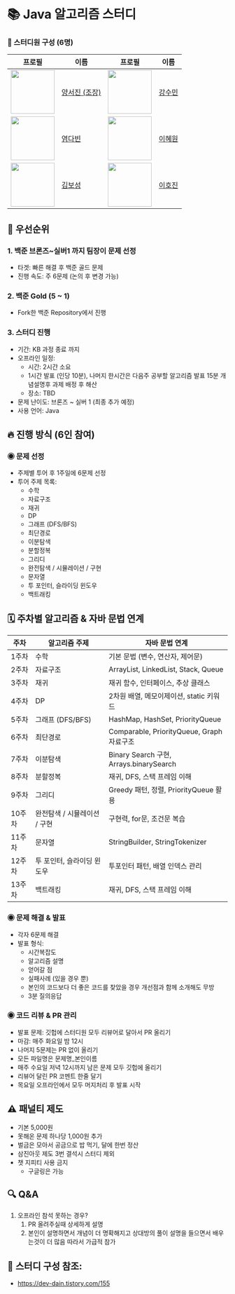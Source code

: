 
# 📚 Java 알고리즘 스터디


### 📌 스터디원 구성 (6명)

| 프로필 | 이름 | 프로필 | 이름 |
|--------|------|--------|------|
| <img src="https://avatars.githubusercontent.com/westjin?v=4" width="100"> | [양서진 (조장)](https://github.com/westjin) | <img src="https://avatars.githubusercontent.com/suminiee?v=4" width="100"> | [강수민](https://github.com/suminiee) |
| <img src="https://avatars.githubusercontent.com/YeomDa?v=4" width="100"> | [염다빈](https://github.com/YeomDa) | <img src="https://avatars.githubusercontent.com/icegosimperson?v=4" width="100"> | [이혜원](https://github.com/icegosimperson) |
| <img src="https://avatars.githubusercontent.com/GreenTea0413?v=4" width="100"> | [김보성](https://github.com/GreenTea0413) | <img src="https://avatars.githubusercontent.com/HoreungHoreung?v=4" width="100"> | [이호진](https://github.com/HoreungHoreung) |


## 🔹 우선순위

### 1. 백준 브론즈~실버1 까지 팀장이 문제 선정
- 타겟: 빠른 해결 후 백준 골드 문제 
- 진행 속도: 주 6문제 (논의 후 변경 가능)

### 2. 백준 Gold (5 ~ 1)
- Fork한 백준 Repository에서 진행

### 3. 스터디 진행
- 기간: KB 과정 종료 까지
- 오프라인 일정:
  - 시간: 2시간 소요
  - 1시간 발표 (인당 10분), 나머지 한시간은 다음주 공부할 알고리즘 발표 15분 개념설명후 과제 배정 후 해산
  - 장소: TBD
- 문제 난이도: 브론즈 ~ 실버 1 (최종 추가 예정)
- 사용 언어: Java


## 🔥 진행 방식 (6인 참여)

### ◉ 문제 선정
- 주제별 투어 후 1주일에 6문제 선정
- 투어 주제 목록:
  - 수학
  - 자료구조
  - 재귀
  - DP
  - 그래프 (DFS/BFS)
  - 최단경로
  - 이분탐색
  - 분할정복
  - 그리디
  - 완전탐색 / 시뮬레이션 / 구현
  - 문자열
  - 투 포인터, 슬라이딩 윈도우
  - 백트래킹


## 🗓 주차별 알고리즘 & 자바 문법 연계
| 주차 | 알고리즘 주제 | 자바 문법 연계 |
|----|---------------------|-------------------------------|
| 1주차 | 수학 | 기본 문법 (변수, 연산자, 제어문) |
| 2주차 | 자료구조 | ArrayList, LinkedList, Stack, Queue |
| 3주차 | 재귀 | 재귀 함수, 인터페이스, 추상 클래스 |
| 4주차 | DP | 2차원 배열, 메모이제이션, static 키워드 |
| 5주차 | 그래프 (DFS/BFS) | HashMap, HashSet, PriorityQueue |
| 6주차 | 최단경로 | Comparable, PriorityQueue, Graph 자료구조 |
| 7주차 | 이분탐색 | Binary Search 구현, Arrays.binarySearch |
| 8주차 | 분할정복 | 재귀, DFS, 스택 프레임 이해 |
| 9주차 | 그리디 | Greedy 패턴, 정렬, PriorityQueue 활용 |
| 10주차 | 완전탐색 / 시뮬레이션 / 구현 | 구현력, for문, 조건문 복습 |
| 11주차 | 문자열 | StringBuilder, StringTokenizer |
| 12주차 | 투 포인터, 슬라이딩 윈도우 | 투포인터 패턴, 배열 인덱스 관리 |
| 13주차 | 백트래킹 | 재귀, DFS, 스택 프레임 이해 |


### ◉ 문제 해결 & 발표
- 각자 6문제 해결
- 발표 형식:
  - 시간복잡도
  - 알고리즘 설명
  - 얻어갈 점
  - 실패사례 (있을 경우 뿐)
  -  본인의 코드보다 더 좋은 코드를 찾았을 경우 개선점과 함께 소개해도 무방
  -  3분 질의응답

### ◉ 코드 리뷰 & PR 관리
- 발표 문제: 깃헙에 스터디원 모두 리뷰어로 달아서 PR 올리기
- 마감: 매주 화요일 밤 12시
- 나머지 5문제는 PR 없이 올리기
- 모든 파일명은 문제명_본인이름
- 매주 수요일 저녁 12시까지 남은 문제 모두 깃헙에 올리기
- 리뷰어 달린 PR 코멘트 한줄 달기
- 목요일 오프라인에서 모두 머지처리 후 발표 시작

## ⚠️ 패널티 제도
  - 기본 5,000원
  - 못해온 문제 하나당 1,000원 추가
- 벌금은 모아서 공금으로 밥 먹기, 달에 한번 정산
- 삼진아웃 제도 3번 결석시 스터디 제외
- 챗 지피티 사용 금지
  - 구글링은 가능


## 🔍 Q&A
1. 오프라인 참석 못하는 경우?
    1. PR 올려주실때 상세하게 설명 
    2. 본인이 설명하면서 개념이 더 명확해지고 상대방의 풀이 설명을 들으면서 배우는것이 더 많음 따라서 가급적 참가


## 📂 스터디 구성 참조: 
- https://dev-dain.tistory.com/155
